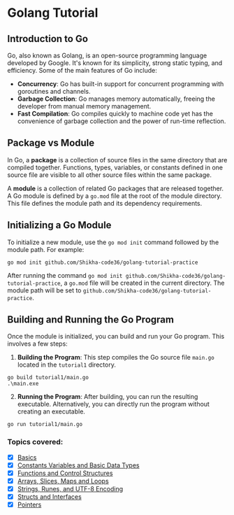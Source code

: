# Golang Tutorial

## Introduction to Go

Go, also known as Golang, is an open-source programming language developed by Google. It's known for its simplicity, strong static typing, and efficiency. Some of the main features of Go include:

- **Concurrency**: Go has built-in support for concurrent programming with goroutines and channels.
- **Garbage Collection**: Go manages memory automatically, freeing the developer from manual memory management.
- **Fast Compilation**: Go compiles quickly to machine code yet has the convenience of garbage collection and the power of run-time reflection.

## Package vs Module

In Go, a **package** is a collection of source files in the same directory that are compiled together. Functions, types, variables, or constants defined in one source file are visible to all other source files within the same package.

A **module** is a collection of related Go packages that are released together. A Go module is defined by a `go.mod` file at the root of the module directory. This file defines the module path and its dependency requirements.

## Initializing a Go Module

To initialize a new module, use the `go mod init` command followed by the module path. For example:

```shell
go mod init github.com/Shikha-code36/golang-tutorial-practice
```

After running the command `go mod init github.com/Shikha-code36/golang-tutorial-practice`, a `go.mod` file will be created in the current directory. The module path will be set to `github.com/Shikha-code36/golang-tutorial-practice`.

## Building and Running the Go Program

Once the module is initialized, you can build and run your Go program. This involves a few steps:

1. **Building the Program**: This step compiles the Go source file `main.go` located in the `tutorial1` directory.

```shell
go build tutorial1/main.go
.\main.exe
```

2. **Running the Program**: After building, you can run the resulting executable. Alternatively, you can directly run the program without creating an executable.

```shell
go run tutorial1/main.go
```

### Topics covered:
- [x] [Basics](tutorial1)
- [x] [Constants Variables and Basic Data Types](tutorial2)
- [x] [Functions and Control Structures](tutorial3)
- [x] [Arrays, Slices, Maps and Loops](tutorial4)
- [x] [Strings, Runes, and UTF-8 Encoding](tutorial5)
- [x] [Structs and Interfaces](tutorial6)
- [x] [Pointers](tutorial7)
